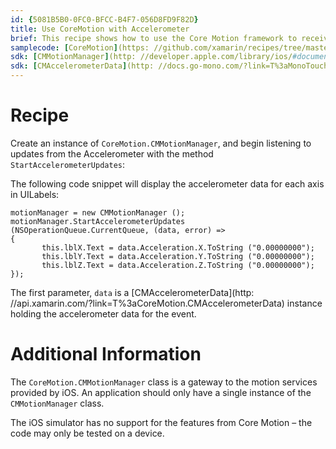 ```yaml
---
id: {5081B5B0-0FC0-BFCC-B4F7-056D8FD9F82D}  
title: Use CoreMotion with Accelerometer  
brief: This recipe shows how to use the Core Motion framework to receive data from the accelerometer.  
samplecode: [CoreMotion](https: //github.com/xamarin/recipes/tree/master/ios/input/accelerometer/use_coremotion_with_accelerometer)  
sdk: [CMMotionManager](http: //developer.apple.com/library/ios/#documentation/CoreMotion/Reference/CMMotionManager_Class/Reference/Reference.html)  
sdk: [CMAccelerometerData](http: //docs.go-mono.com/?link=T%3aMonoTouch.CoreMotion.CMAccelerometerData)  
---
```


<a name="Recipe" class="injected"></a>


# Recipe

Create an instance of `CoreMotion.CMMotionManager`, and begin
listening to updates from the Accelerometer with the method
`StartAccelerometerUpdates`: 

The following code snippet will display the accelerometer data for each axis
in UILabels: 

```
motionManager = new CMMotionManager ();
motionManager.StartAccelerometerUpdates (NSOperationQueue.CurrentQueue, (data, error) =>
{
       this.lblX.Text = data.Acceleration.X.ToString ("0.00000000");
       this.lblY.Text = data.Acceleration.Y.ToString ("0.00000000");
       this.lblZ.Text = data.Acceleration.Z.ToString ("0.00000000");
});
```

The first parameter, `data` is a  [CMAccelerometerData](http: //api.xamarin.com/?link=T%3aCoreMotion.CMAccelerometerData) instance holding the accelerometer data for the event.

# Additional Information

The `CoreMotion.CMMotionManager` class is a gateway to the motion
services provided by iOS. An application should only have a single instance of
the `CMMotionManager` class.

The iOS simulator has no support for the features from Core Motion – the
code may only be tested on a device.
